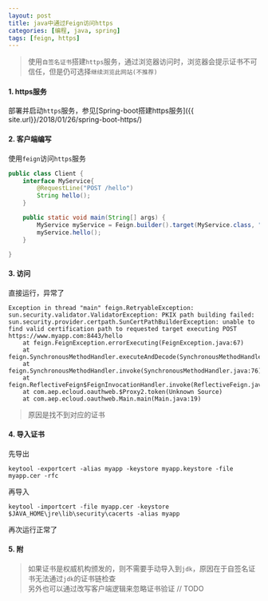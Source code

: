 ```yaml
---
layout: post
title: java中通过Feign访问https
categories: [编程, java, spring]
tags: [feign, https]
---
```


> 使用`自签名证书`搭建`https`服务，通过浏览器访问时，浏览器会提示证书不可信任，但是仍可选择`继续浏览此网站(不推荐)`

#### 1. https服务

部署并启动`https`服务，参见[Spring-boot搭建https服务]({{ site.url}}/2018/01/26/spring-boot-https/)

#### 2. 客户端编写

使用`feign`访问`https`服务

```java
public class Client {
    interface MyService{
        @RequestLine("POST /hello")
        String hello();
    }

    public static void main(String[] args) {
        MyService myService = Feign.builder().target(MyService.class, "https://www.myapp.com:8443");
        myService.hello();
    }

}
```

#### 3. 访问

直接运行，异常了
```
Exception in thread "main" feign.RetryableException: sun.security.validator.ValidatorException: PKIX path building failed: sun.security.provider.certpath.SunCertPathBuilderException: unable to find valid certification path to requested target executing POST https://www.myapp.com:8443/hello
	at feign.FeignException.errorExecuting(FeignException.java:67)
	at feign.SynchronousMethodHandler.executeAndDecode(SynchronousMethodHandler.java:104)
	at feign.SynchronousMethodHandler.invoke(SynchronousMethodHandler.java:76)
	at feign.ReflectiveFeign$FeignInvocationHandler.invoke(ReflectiveFeign.java:103)
	at com.aep.ecloud.oauthweb.$Proxy2.token(Unknown Source)
	at com.aep.ecloud.oauthweb.Main.main(Main.java:19)
```
> 原因是找不到对应的证书

#### 4. 导入证书

先导出
```
keytool -exportcert -alias myapp -keystore myapp.keystore -file myapp.cer -rfc
```

再导入
```
keytool -importcert -file myapp.cer -keystore $JAVA_HOME\jre\lib\security\cacerts -alias myapp
```

再次运行正常了

#### 5. 附

> 如果证书是权威机构颁发的，则不需要手动导入到`jdk`，原因在于自签名证书无法通过`jdk`的证书链检查   
> 另外也可以通过改写客户端逻辑来忽略证书验证 // TODO